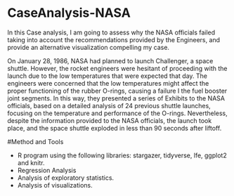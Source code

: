 # CaseAnalysis-NASA
In this Case analysis, I am going to assess why the NASA officials failed taking into account the recommendations provided by the Engineers, and provide an alternative visualization compelling my case.

On January 28, 1986, NASA had planned to launch Challenger, a space shuttle. However, the rocket engineers were hesitant of proceeding with the launch due to the low temperatures that were expected that day. The engineers were concerned that the low temperatures might affect the proper functioning of the rubber O-rings, causing a failure I the fuel booster joint segments. In this way, they presented a series of Exhibits to the NASA officials, based on a detailed analysis of 24 previous shuttle launches, focusing on the temperature and performance of the O-rings. Nevertheless, despite the information provided to the NASA officials, the launch took place, and the space shuttle exploded in less than 90 seconds after liftoff. 

#Method and Tools
- R program using the following libraries: stargazer, tidyverse, lfe, ggplot2 and knitr.
- Regression Analysis
- Analysis of exploratory statistics.
- Analysis of visualizations.
